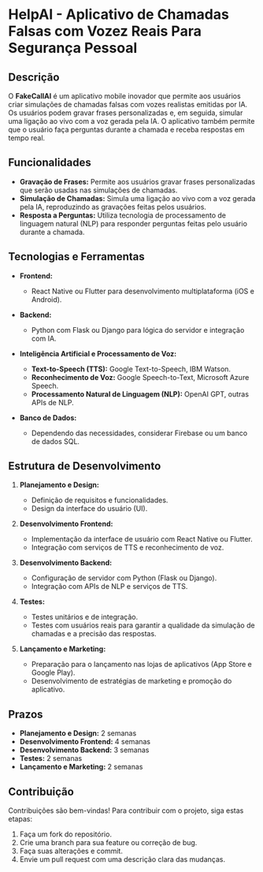 # HelpAI - Aplicativo de Chamadas Falsas com Vozez Reais Para Segurança Pessoal

## Descrição

O **FakeCallAI** é um aplicativo mobile inovador que permite aos usuários criar simulações de chamadas falsas com vozes realistas emitidas por IA. Os usuários podem gravar frases personalizadas e, em seguida, simular uma ligação ao vivo com a voz gerada pela IA. O aplicativo também permite que o usuário faça perguntas durante a chamada e receba respostas em tempo real.

## Funcionalidades

- **Gravação de Frases:** Permite aos usuários gravar frases personalizadas que serão usadas nas simulações de chamadas.
- **Simulação de Chamadas:** Simula uma ligação ao vivo com a voz gerada pela IA, reproduzindo as gravações feitas pelos usuários.
- **Resposta a Perguntas:** Utiliza tecnologia de processamento de linguagem natural (NLP) para responder perguntas feitas pelo usuário durante a chamada.

## Tecnologias e Ferramentas

- **Frontend:**
  - React Native ou Flutter para desenvolvimento multiplataforma (iOS e Android).

- **Backend:**
  - Python com Flask ou Django para lógica do servidor e integração com IA.

- **Inteligência Artificial e Processamento de Voz:**
  - **Text-to-Speech (TTS):** Google Text-to-Speech, IBM Watson.
  - **Reconhecimento de Voz:** Google Speech-to-Text, Microsoft Azure Speech.
  - **Processamento Natural de Linguagem (NLP):** OpenAI GPT, outras APIs de NLP.

- **Banco de Dados:**
  - Dependendo das necessidades, considerar Firebase ou um banco de dados SQL.

## Estrutura de Desenvolvimento

1. **Planejamento e Design:**
   - Definição de requisitos e funcionalidades.
   - Design da interface do usuário (UI).

2. **Desenvolvimento Frontend:**
   - Implementação da interface de usuário com React Native ou Flutter.
   - Integração com serviços de TTS e reconhecimento de voz.

3. **Desenvolvimento Backend:**
   - Configuração de servidor com Python (Flask ou Django).
   - Integração com APIs de NLP e serviços de TTS.

4. **Testes:**
   - Testes unitários e de integração.
   - Testes com usuários reais para garantir a qualidade da simulação de chamadas e a precisão das respostas.

5. **Lançamento e Marketing:**
   - Preparação para o lançamento nas lojas de aplicativos (App Store e Google Play).
   - Desenvolvimento de estratégias de marketing e promoção do aplicativo.

## Prazos

- **Planejamento e Design:** 2 semanas
- **Desenvolvimento Frontend:** 4 semanas
- **Desenvolvimento Backend:** 3 semanas
- **Testes:** 2 semanas
- **Lançamento e Marketing:** 2 semanas

## Contribuição

Contribuições são bem-vindas! Para contribuir com o projeto, siga estas etapas:

1. Faça um fork do repositório.
2. Crie uma branch para sua feature ou correção de bug.
3. Faça suas alterações e commit.
4. Envie um pull request com uma descrição clara das mudanças.
